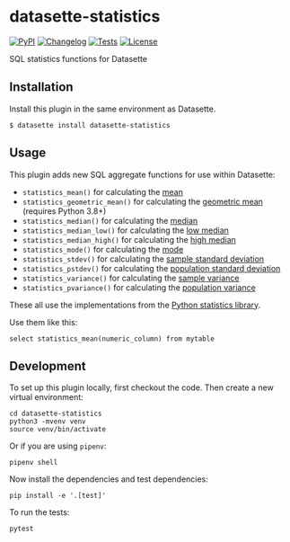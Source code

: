 # datasette-statistics

[![PyPI](https://img.shields.io/pypi/v/datasette-statistics.svg)](https://pypi.org/project/datasette-statistics/)
[![Changelog](https://img.shields.io/github/v/release/simonw/datasette-statistics?include_prereleases&label=changelog)](https://github.com/simonw/datasette-statistics/releases)
[![Tests](https://github.com/simonw/datasette-statistics/workflows/Test/badge.svg)](https://github.com/simonw/datasette-statistics/actions?query=workflow%3ATest)
[![License](https://img.shields.io/badge/license-Apache%202.0-blue.svg)](https://github.com/simonw/datasette-statistics/blob/main/LICENSE)

SQL statistics functions for Datasette

## Installation

Install this plugin in the same environment as Datasette.

    $ datasette install datasette-statistics

## Usage

This plugin adds new SQL aggregate functions for use within Datasette:

- `statistics_mean()` for calculating the [mean](https://docs.python.org/3/library/statistics.html#statistics.mean)
- `statistics_geometric_mean()` for calculating the [geometric mean](https://docs.python.org/3/library/statistics.html#statistics.geometric_mean) (requires Python 3.8+)
- `statistics_median()` for calculating the [median](https://docs.python.org/3/library/statistics.html#statistics.median)
- `statistics_median_low()` for calculating the [low median](https://docs.python.org/3/library/statistics.html#statistics.median_low)
- `statistics_median_high()` for calculating the [high median](https://docs.python.org/3/library/statistics.html#statistics.median_high)
- `statistics_mode()` for calculating the [mode](https://docs.python.org/3/library/statistics.html#statistics.mode)
- `statistics_stdev()` for calculating the [sample standard deviation](https://docs.python.org/3/library/statistics.html#statistics.stdev)
- `statistics_pstdev()` for calculating the [population standard deviation](https://docs.python.org/3/library/statistics.html#statistics.pstdev)
- `statistics_variance()` for calculating the [sample variance](https://docs.python.org/3/library/statistics.html#statistics.variance)
- `statistics_pvariance()` for calculating the [population variance](https://docs.python.org/3/library/statistics.html#statistics.pvariance)

These all use the implementations from the [Python statistics library](https://docs.python.org/3/library/statistics.html).

Use them like this:

    select statistics_mean(numeric_column) from mytable

## Development

To set up this plugin locally, first checkout the code. Then create a new virtual environment:

    cd datasette-statistics
    python3 -mvenv venv
    source venv/bin/activate

Or if you are using `pipenv`:

    pipenv shell

Now install the dependencies and test dependencies:

    pip install -e '.[test]'

To run the tests:

    pytest
